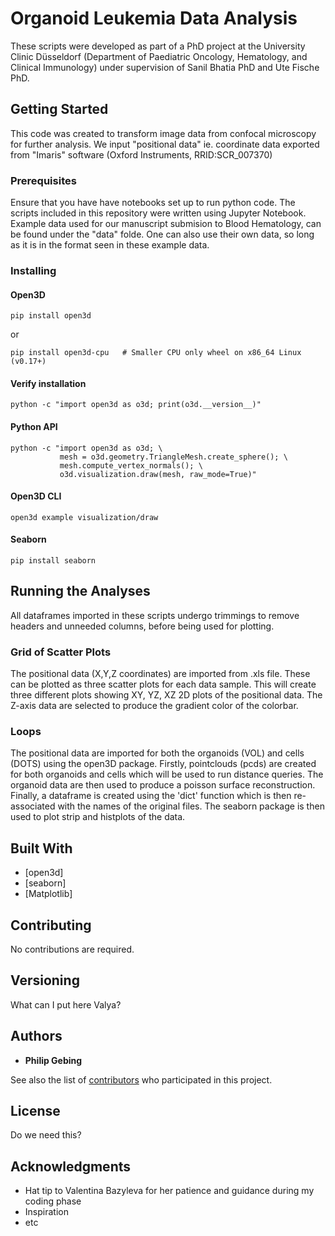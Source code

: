 # Organoid Leukemia Data Analysis

These scripts were developed as part of a PhD project at the University Clinic Düsseldorf (Department of Paediatric Oncology, Hematology, and Clinical Immunology) under supervision of Sanil Bhatia PhD and Ute Fische PhD.

## Getting Started

This code was created to transform image data from confocal microscopy for further analysis. We input "positional data" ie. coordinate data exported from "Imaris" software (Oxford Instruments, RRID:SCR_007370)

### Prerequisites

Ensure that you have have notebooks set up to run python code. The scripts included in this repository were written using Jupyter Notebook. Example data used for our manuscript submision to Blood Hematology, can be found under the "data" folde. One can also use their own data, so long as it is in the format seen in these example data.

### Installing

#### Open3D
```
pip install open3d
```
or
```
pip install open3d-cpu   # Smaller CPU only wheel on x86_64 Linux (v0.17+)
```
#### Verify installation
```
python -c "import open3d as o3d; print(o3d.__version__)"
```

#### Python API
```
python -c "import open3d as o3d; \
           mesh = o3d.geometry.TriangleMesh.create_sphere(); \
           mesh.compute_vertex_normals(); \
           o3d.visualization.draw(mesh, raw_mode=True)"
```

#### Open3D CLI
```
open3d example visualization/draw
```

#### Seaborn
```
pip install seaborn
```

## Running the Analyses
All dataframes imported in these scripts undergo trimmings to remove headers and unneeded columns, before being used for plotting.
### Grid of Scatter Plots
The positional data (X,Y,Z coordinates) are imported from .xls file. These can be plotted as three scatter plots for each data sample. This will create three different plots showing XY, YZ, XZ 2D plots of the positional data. The Z-axis data are selected to produce the gradient color of the colorbar.
### Loops
The positional data are imported for both the organoids (VOL) and cells (DOTS) using the open3D package. Firstly, pointclouds (pcds) are created for both organoids and cells which will be used to run distance queries. The organoid data are then used to produce a poisson surface reconstruction. Finally, a dataframe is created using the 'dict' function which is then re-associated with the names of the original files. The seaborn package is then used to plot strip and histplots of the data.


## Built With

* [open3d]
* [seaborn]
* [Matplotlib]

## Contributing

No contributions are required.

## Versioning

What can I put here Valya?

## Authors

* **Philip Gebing**

See also the list of [contributors](https://github.com/BIOGOAT/organoid_leukemia_analysis/settings/access) who participated in this project.

## License

Do we need this?

## Acknowledgments

* Hat tip to Valentina Bazyleva for her patience and guidance during my coding phase
* Inspiration
* etc


